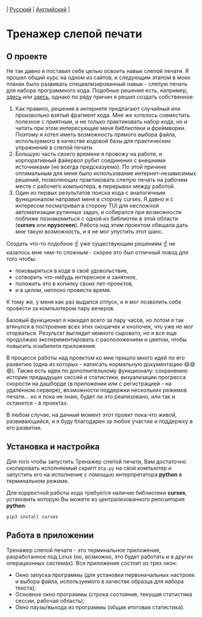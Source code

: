  | [Русский](https://github.com/A1eksMa/blind_typing_practice/blob/main/README_RU.md) | [Английский](https://github.com/A1eksMa/blind_typing_practice/blob/main/README.md) | 
# Тренажер слепой печати


## О проекте
Не так давно я поставил себе целью освоить навык слепой печати. Я прошел общий курс на одном из сайтов, и следующим этапом в моих планах было развивать специализированный навык - слепую печать для набора программного кода. Подобные решения есть, например, [здесь](https://typing.io/lessons) или [здесь](https://www.how-to-type.com/typing-practice/programming/), однако по ряду причин я решил создать собственное:
1. Как правило, решения в интернете предлагают случайный или произвольно взятый фрагмент кода. Мне же хотелось совместить полезное с приятным, и не только практиковать набор кода, но и читать при этом интересующие меня библиотеки и фреймворки. Поэтому  я хотел иметь возможность прямого выбора файла, используемого в качестве кодовой базы для практических упражнений в слепой печати.
2. Большую часть своего времени я провожу на работе, и корпоративный файервол рубит соединения с внешними источниками (не всегда предсказуемо). По этой причине оптимальным для меня было использование интернет-независимых решений, позволяющих практиковать слепую печать на рабочем месте с рабочего компьютера, в перерывах между работой.
3. Один из первых результатов поиска кода с аналогичным функционалом направил меня в сторону curses. Я давно и с интересом посматривал в сторону TUI для несложной автоматизации рутинных задач, и собирался при возможности поближе познакомиться с одной из библиотек в этой области (**curses** или **npyscreen**). Работа над этим проектом обещала дать мне такую возможность, и я не мог упустить этот шанс.
   
Создать что-то подобное ☝️ уже существующим решениям ☝️ не казалось мне чем-то сложным - скорее это был отличный повод для того чтобы:
 - поковыряться в коде в своё удовольствие,
 - сотворить что-нибудь интересное и занятное,
 - положить это в копилку своих пет-проектов,
 - и в целом, неплохо провести время.

К тому же, у меня как раз выдался отпуск, и я мог позволить себе провести за компьютером пару вечеров.

Базовый функционал я накидал всего за пару часов, но потом я так втянулся в построение всех этих окошечек и кнопочек, что уже не мог оторваться. Результат выглядит немного сыровато, но я все еще продолжаю эксперементировать с расположением и цветом, чтобы повысить юзабилити приложения.

В процессе работы над проектом ко мне пришло много идей по его развитию (одна из которых - написать нормальную документацию 😄😄😄). Также есть идеи по дополнительному функционалу: сохранению истории предыдущих сессий и статистики, визуализации прогресса скорости на дашборде (в приложении или с регистрацией - на удаленном сервере), возможности поддержки нескольких режимов печати... но я пока не знаю, будет ли это реализовано, или так и останется - в проектах.

В любом случае, на данный момент этот проект пока что живой, развивающийся, и я буду благодарен за любое участие и поддержку в его развитии.


## Установка и настройка
Для того чтобы запустить Тренажер слепой печати, Вам достаточно скопировать исполняемый скрипт `btp.py` на свой компьютер и запустить его на исполнение с помощью интерпретатора **python** в терминальном режиме.

Для корректной работы кода требуется наличие библиотеки **curses**, установить которую Вы можете из централизованного репозитория **python**:

```
pip3 install curses
```

## Работа в приложении
Тренажер слепой печати - это терминальное приложение, разработанное под  Linux (но, возможно, это будет работать и в других операционных системах).
Все приложение состоит из трех окон:
- Окно запуска программы (для установки первоначальных настроек и выбора файла, используемого в качестве образца для набора текста);
- Основное окно программы (строка состояния, текущая статистика сессии, рабочая область);
- Окно паузы/выхода из программы (общая итоговая статистика).





